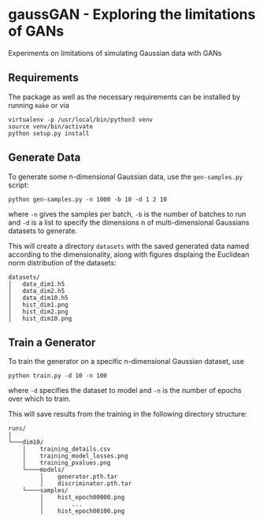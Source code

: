 # gaussGAN - Exploring the limitations of GANs

Experiments on limitations of simulating Gaussian data with GANs



## Requirements

The package as well as the necessary requirements can be installed by running `make` or via
```
virtualenv -p /usr/local/bin/python3 venv
source venv/bin/activate
python setup.py install
```

## Generate Data

To generate some n-dimensional Gaussian data, use the `gen-samples.py` script:
```
python gen-samples.py -n 1000 -b 10 -d 1 2 10
```

where `-n` gives the samples per batch, `-b` is the number of batches to run
and `-d` is a list to specify the dimensions n of multi-dimensional Gaussians datasets to generate.

This will create a directory `datasets` with the saved generated data named according to the dimensionality,
along with figures displaing the Euclidean norm distribution of the datasets:
```
datasets/
│   data_dim1.h5
│   data_dim2.h5
│   data_dim10.h5
│   hist_dim1.png
│   hist_dim2.png
│   hist_dim10.png
```

## Train a Generator

To train the generator on a specific n-dimensional Gaussian dataset, use
```
python train.py -d 10 -n 100
```
where `-d` specifies the dataset to model and `-n` is the number of epochs over which to train.

This will save results from the training in the following directory structure:
```
runs/
│
└───dim10/
    │    training_details.csv
    │    training_model_losses.png
    │    training_pvalues.png
    └────models/
         │    generator.pth.tar
         │    discriminator.pth.tar
    └────samples/
         │    hist_epoch00000.png
         │        ...
         │    hist_epoch00100.png
```
